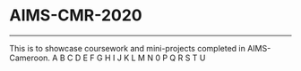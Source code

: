 # AIMS-CMR-2020
---
This is to showcase coursework and mini-projects completed in AIMS-Cameroon.
A
B
C
D
E
F
G
H
I
J
K
L
M
N
0
P
Q
R
S
T
U
